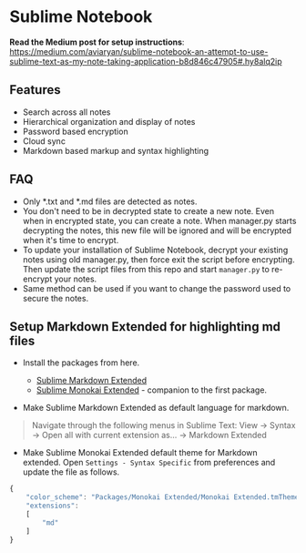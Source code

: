# Sublime Notebook

**Read the Medium post for setup instructions**:
https://medium.com/aviaryan/sublime-notebook-an-attempt-to-use-sublime-text-as-my-note-taking-application-b8d846c47905#.hy8alq2ip


## Features

* Search across all notes
* Hierarchical organization and display of notes
* Password based encryption
* Cloud sync
* Markdown based markup and syntax highlighting


## FAQ

* Only *.txt and *.md files are detected as notes.
* You don't need to be in decrypted state to create a new note. Even when in encrypted state, you can create a note. When manager.py starts decrypting the notes, 
this new file will be ignored and will be encrypted when it's time to encrypt. 
* To update your installation of Sublime Notebook, decrypt your existing notes using old manager.py, then force exit the script before encrypting. Then update the script files from this repo and start `manager.py` to re-encrypt your notes.
* Same method can be used if you want to change the password used to secure the notes.


## <a name="mdext"></a>Setup Markdown Extended for highlighting md files

* Install the packages from here.

	* [Sublime Markdown Extended](https://github.com/jonschlinkert/sublime-markdown-extended)
	* [Sublime Monokai Extended](https://github.com/jonschlinkert/sublime-monokai-extended) - companion to the first package.

* Make Sublime Markdown Extended as default language for markdown. 

> Navigate through the following menus in Sublime Text: View -> Syntax -> Open all with current extension as... -> Markdown Extended

* Make Sublime Monokai Extended default theme for Markdown extended. Open `Settings - Syntax Specific` from preferences and update the file as follows.

```js
{
	"color_scheme": "Packages/Monokai Extended/Monokai Extended.tmTheme",
	"extensions":
	[
		"md"
	]
}
```
